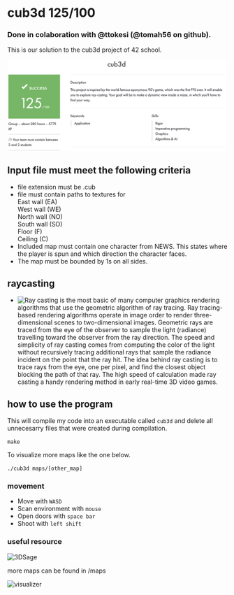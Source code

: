 # cub3d 125/100 
### Done in colaboration with @ttokesi (@tomah56 on github).

This is our solution to the cub3d project of 42 school.<br>

![result](https://github.com/Sirelaw/cub3d/blob/master/readme_addons/Screen%20Shot%202022-08-15%20at%203.25.33%20PM.png)

## Input file must meet the following criteria
- file extension must be .cub
- file must contain paths to textures for <br>
 East wall (EA)<br>
 West wall (WE)<br>
 North wall (NO)<br>
 South wall (SO)<br>
 Floor      (F)<br>
 Ceiling    (C)<br>
- Included map must contain one character from NEWS. This states where the player is spun and which direction the character faces.
- The map must be bounded by 1s on all sides.

## raycasting
- ![Ray casting](https://en.wikipedia.org/wiki/Ray_casting) is the most basic of many computer graphics rendering algorithms that use the geometric algorithm of ray tracing. Ray tracing-based rendering algorithms operate in image order to render three-dimensional scenes to two-dimensional images. Geometric rays are traced from the eye of the observer to sample the light (radiance) travelling toward the observer from the ray direction. The speed and simplicity of ray casting comes from computing the color of the light without recursively tracing additional rays that sample the radiance incident on the point that the ray hit. The idea behind ray casting is to trace rays from the eye, one per pixel, and find the closest object blocking the path of that ray. The high speed of calculation made ray casting a handy rendering method in early real-time 3D video games.

## how to use the program
This will compile my code into an executable called `cub3d` and delete all unnecesarry files that were created during compilation.<br>

```
make
```
To visualize more maps like the one below.<br>

```
./cub3d maps/[other_map]
```
### movement
- Move with ```
 WASD ```
- Scan environment with ```
 mouse ```
- Open doors with ```
 space bar ```
- Shoot with ```
 left shift ```


### useful resource
![3DSage](https://www.youtube.com/watch?v=gYRrGTC7GtA)

more maps can be found in /maps

![visualizer](https://github.com/Sirelaw/cub3d/blob/master/readme_addons/sample1.gif)